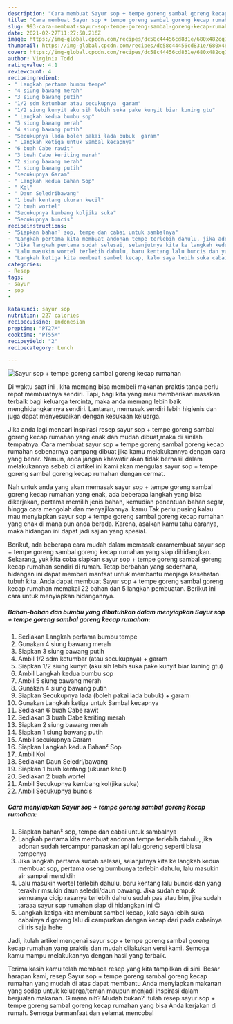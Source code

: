 ```yaml
---
description: "Cara membuat Sayur sop + tempe goreng sambal goreng kecap rumahan yang enak dan Mudah Dibuat"
title: "Cara membuat Sayur sop + tempe goreng sambal goreng kecap rumahan yang enak dan Mudah Dibuat"
slug: 993-cara-membuat-sayur-sop-tempe-goreng-sambal-goreng-kecap-rumahan-yang-enak-dan-mudah-dibuat
date: 2021-02-27T11:27:58.216Z
image: https://img-global.cpcdn.com/recipes/dc58c44456cd831e/680x482cq70/sayur-sop-tempe-goreng-sambal-goreng-kecap-rumahan-foto-resep-utama.jpg
thumbnail: https://img-global.cpcdn.com/recipes/dc58c44456cd831e/680x482cq70/sayur-sop-tempe-goreng-sambal-goreng-kecap-rumahan-foto-resep-utama.jpg
cover: https://img-global.cpcdn.com/recipes/dc58c44456cd831e/680x482cq70/sayur-sop-tempe-goreng-sambal-goreng-kecap-rumahan-foto-resep-utama.jpg
author: Virginia Todd
ratingvalue: 4.1
reviewcount: 4
recipeingredient:
- " Langkah pertama bumbu tempe"
- "4 siung bawang merah"
- "3 siung bawang putih"
- "1/2 sdm ketumbar atau secukupnya  garam"
- "1/2 siung kunyit aku sih lebih suka pake kunyit biar kuning gtu"
- " Langkah kedua bumbu sop"
- "5 siung bawang merah"
- "4 siung bawang putih"
- "Secukupnya lada boleh pakai lada bubuk  garam"
- " Langkah ketiga untuk Sambal kecapnya"
- "6 buah Cabe rawit"
- "3 buah Cabe keriting merah"
- "2 siung bawang merah"
- "1 siung bawang putih"
- "secukupnya Garam"
- " Langkah kedua Bahan Sop"
- " Kol"
- " Daun Seledribawang"
- "1 buah kentang ukuran kecil"
- "2 buah wortel"
- "Secukupnya kembang koljika suka"
- "Secukupnya buncis"
recipeinstructions:
- "Siapkan bahan² sop, tempe dan cabai untuk sambalnya"
- "Langkah pertama kita membuat andonan tempe terlebih dahulu, jika adonan sudah tercampur panaskan api lalu goreng seperti biasa tempenya"
- "Jika langkah pertama sudah selesai, selanjutnya kita ke langkah kedua membuat sop, pertama oseng bumbunya terlebih dahulu, lalu masukin air sampai mendidih"
- "Lalu masukin wortel terlebih dahulu, baru kentang lalu buncis dan yang terakhir msukin daun seledri/daun bawang. Jika sudah empuk semuanya cicip rasanya terlebih dahulu sudah pas atau blm, jika sudah taraaa sayur sop rumahan siap di hidangkan ini 😊"
- "Langkah ketiga kita membuat sambel kecap, kalo saya lebih suka cabainya digoreng lalu di campurkan dengan kecap dari pada cabainya di iris saja hehe"
categories:
- Resep
tags:
- sayur
- sop
- 

katakunci: sayur sop  
nutrition: 227 calories
recipecuisine: Indonesian
preptime: "PT27M"
cooktime: "PT55M"
recipeyield: "2"
recipecategory: Lunch

---
```



![Sayur sop + tempe goreng sambal goreng kecap rumahan](https://img-global.cpcdn.com/recipes/dc58c44456cd831e/680x482cq70/sayur-sop-tempe-goreng-sambal-goreng-kecap-rumahan-foto-resep-utama.jpg)

Di waktu  saat ini , kita memang bisa membeli makanan praktis tanpa perlu repot membuatnya sendiri. Tapi, bagi kita yang mau memberikan masakan terbaik bagi keluarga tercinta, maka anda memang lebih baik menghidangkannya sendiri. Lantaran, memasak sendiri lebih higienis dan juga dapat menyesuaikan dengan kesukaan keluarga.

Jika anda lagi mencari inspirasi resep sayur sop + tempe goreng sambal goreng kecap rumahan yang enak dan mudah dibuat,maka di sinilah tempatnya. Cara membuat sayur sop + tempe goreng sambal goreng kecap rumahan  sebenarnya gampang dibuat jika kamu melakukannya dengan cara yang benar. Namun, anda jangan khawatir akan tidak berhasil dalam melakukannya 
sebab di artikel ini kami akan mengulas sayur sop + tempe goreng sambal goreng kecap rumahan dengan cermat.  



Nah untuk anda yang akan memasak sayur sop + tempe goreng sambal goreng kecap rumahan yang enak, ada beberapa langkah yang bisa dikerjakan, pertama memilih jenis bahan, kemudian penentuan bahan segar, hingga cara mengolah dan menyajikannya. kamu Tak perlu pusing kalau mau menyiapkan sayur sop + tempe goreng sambal goreng kecap rumahan yang enak di mana pun anda berada. Karena, asalkan kamu  tahu caranya, maka hidangan ini dapat jadi sajian yang spesial.

Berikut, ada beberapa cara mudah dalam memasak caramembuat sayur sop + tempe goreng sambal goreng kecap rumahan yang siap dihidangkan. Sekarang, yuk kita coba siapkan sayur sop + tempe goreng sambal goreng kecap rumahan sendiri di rumah. Tetap berbahan yang sederhana, hidangan ini dapat memberi manfaat untuk membantu menjaga kesehatan tubuh kita. Anda dapat membuat Sayur sop + tempe goreng sambal goreng kecap rumahan memakai 22 bahan dan 5 langkah pembuatan. Berikut ini cara untuk menyiapkan hidangannya.

<!--inarticleads1-->

##### Bahan-bahan dan bumbu yang dibutuhkan dalam menyiapkan Sayur sop + tempe goreng sambal goreng kecap rumahan:

1. Sediakan  Langkah pertama bumbu tempe
1. Gunakan 4 siung bawang merah
1. Siapkan 3 siung bawang putih
1. Ambil 1/2 sdm ketumbar (atau secukupnya) + garam
1. Siapkan 1/2 siung kunyit (aku sih lebih suka pake kunyit biar kuning gtu)
1. Ambil  Langkah kedua bumbu sop
1. Ambil 5 siung bawang merah
1. Gunakan 4 siung bawang putih
1. Siapkan Secukupnya lada (boleh pakai lada bubuk) + garam
1. Gunakan  Langkah ketiga untuk Sambal kecapnya
1. Sediakan 6 buah Cabe rawit
1. Sediakan 3 buah Cabe keriting merah
1. Siapkan 2 siung bawang merah
1. Siapkan 1 siung bawang putih
1. Ambil secukupnya Garam
1. Siapkan  Langkah kedua Bahan² Sop
1. Ambil  Kol
1. Sediakan  Daun Seledri/bawang
1. Siapkan 1 buah kentang (ukuran kecil)
1. Sediakan 2 buah wortel
1. Ambil Secukupnya kembang kol(jika suka)
1. Ambil Secukupnya buncis




<!--inarticleads2-->

##### Cara menyiapkan Sayur sop + tempe goreng sambal goreng kecap rumahan:

1. Siapkan bahan² sop, tempe dan cabai untuk sambalnya
1. Langkah pertama kita membuat andonan tempe terlebih dahulu, jika adonan sudah tercampur panaskan api lalu goreng seperti biasa tempenya
1. Jika langkah pertama sudah selesai, selanjutnya kita ke langkah kedua membuat sop, pertama oseng bumbunya terlebih dahulu, lalu masukin air sampai mendidih
1. Lalu masukin wortel terlebih dahulu, baru kentang lalu buncis dan yang terakhir msukin daun seledri/daun bawang. Jika sudah empuk semuanya cicip rasanya terlebih dahulu sudah pas atau blm, jika sudah taraaa sayur sop rumahan siap di hidangkan ini 😊
1. Langkah ketiga kita membuat sambel kecap, kalo saya lebih suka cabainya digoreng lalu di campurkan dengan kecap dari pada cabainya di iris saja hehe




Jadi, itulah artikel mengenai  sayur sop + tempe goreng sambal goreng kecap rumahan  yang praktis dan mudah dilakukan versi kami. Semoga kamu mampu melakukannya dengan hasil yang terbaik. 

Terima kasih kamu telah membaca resep yang kita tampilkan di sini. Besar harapan kami, resep  Sayur sop + tempe goreng sambal goreng kecap rumahan yang mudah di atas dapat membantu Anda menyiapkan makanan yang sedap untuk keluarga/teman maupun menjadi inspirasi dalam berjualan makanan. Gimana nih? Mudah bukan? Itulah resep sayur sop + tempe goreng sambal goreng kecap rumahan yang bisa Anda kerjakan di rumah. Semoga bermanfaat dan selamat mencoba!

